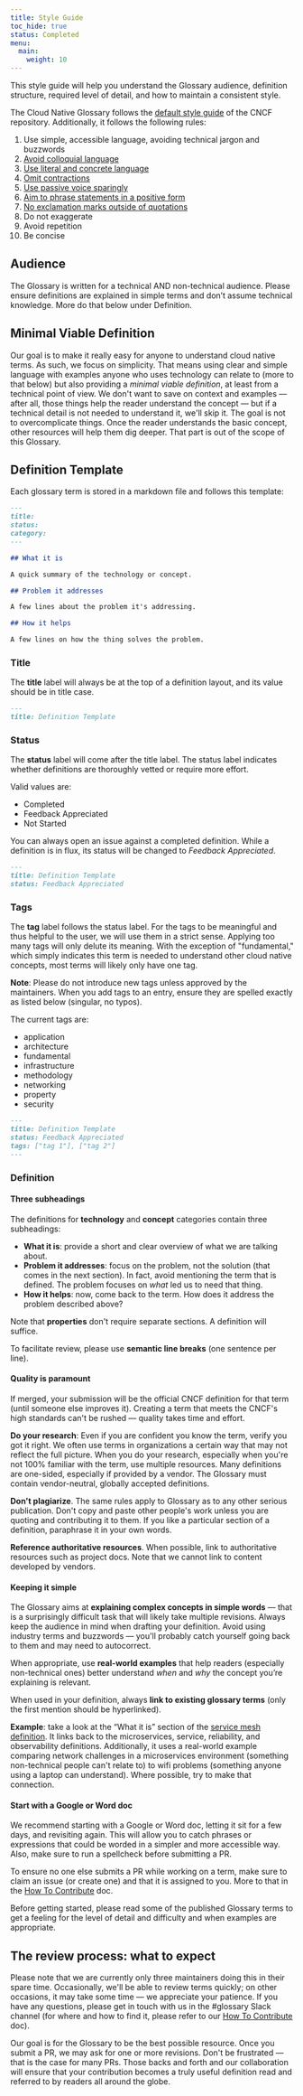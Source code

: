 ```yaml
---
title: Style Guide
toc_hide: true
status: Completed
menu:
  main:
    weight: 10
---
```


This style guide will help you understand the Glossary audience, definition structure, required level of detail, and how to maintain a consistent style.

The Cloud Native Glossary follows the [default style guide](https://github.com/cncf/foundation/blob/master/style-guide.md) of the CNCF repository. 
Additionally, it follows the following rules:

1. Use simple, accessible language, avoiding technical jargon and buzzwords
2. [Avoid colloquial language](https://en.wikipedia.org/wiki/Colloquialism)
3. [Use literal and concrete language](https://guidetogrammar.org/grammar/composition/abstract.htm)
4. [Omit contractions](https://en.wikipedia.org/wiki/Contraction_(grammar))
5. [Use passive voice sparingly](https://www.ef.com/ca/english-resources/english-grammar/passive-voice/)
6. [Aim to phrase statements in a positive form](https://examples.yourdictionary.com/positive-sentence-examples.html) 
7. [No exclamation marks outside of quotations](https://www.grammarly.com/blog/exclamation-mark/)
8. Do not exaggerate
9. Avoid repetition
10. Be concise

## Audience

The Glossary is written for a technical AND non-technical audience. 
Please ensure definitions are explained in simple terms and don’t assume technical knowledge. More do that below under Definition. 

## Minimal Viable Definition 

Our goal is to make it really easy for anyone to understand cloud native terms. 
As such, we focus on simplicity. 
That means using clear and simple language with examples anyone who uses technology can relate to (more to that below) but also providing a *minimal viable definition*, at least from a technical point of view. 
We don't want to save on context and examples — after all, those things help the reader understand the concept — but if a technical detail is not needed to understand it, we'll skip it. 
The goal is not to overcomplicate things. Once the reader understands the basic concept, other resources will help them dig deeper. 
That part is out of the scope of this Glossary. 

## Definition Template

Each glossary term is stored in a markdown file and follows this template:

```md
---
title: 
status: 
category: 
---

## What it is

A quick summary of the technology or concept.

## Problem it addresses 

A few lines about the problem it's addressing.

## How it helps

A few lines on how the thing solves the problem.
```

### Title

The **title** label will always be at the top of a definition layout, and its value should be in title case. 

```md
---
title: Definition Template
```

### Status

The **status** label will come after the title label. The status label indicates whether definitions are thoroughly vetted or require more effort.

Valid values are: 

- Completed
- Feedback Appreciated 
- Not Started

You can always open an issue against a completed definition. While a definition is in flux, its status will be changed to *Feedback Appreciated*.

```md
---
title: Definition Template
status: Feedback Appreciated
```

### Tags

The **tag** label follows the status label. 
For the tags to be meaningful and thus helpful to the user, we will use them in a strict sense. 
Applying too many tags will only delute its meaning. 
With the exception of "fundamental," which simply indicates this term is needed to understand other cloud native concepts, most terms will likely only have one tag.

**Note**: Please do not introduce new tags unless approved by the maintainers. When you add tags to an entry, ensure they are spelled exactly as listed below (singular, no typos).

The current tags are:

- application
- architecture
- fundamental
- infrastructure
- methodology
- networking
- property
- security

```md
---
title: Definition Template
status: Feedback Appreciated
tags: ["tag 1"], ["tag 2"]
---
```

### Definition

#### Three subheadings

The definitions for **technology** and **concept** categories contain three subheadings: 

- **What it is**: provide a short and clear overview of what we are talking about.
- **Problem it addresses**: focus on the problem, not the solution (that comes in the next section). 
  In fact, avoid mentioning the term that is defined. The problem focuses on *what* led us to need that thing. 
- **How it helps**: now, come back to the term. How does it address the problem described above?

Note that **properties** don't require separate sections. A definition will suffice. 

To facilitate review, please use **semantic line breaks** (one sentence per line).

#### Quality is paramount

If merged, your submission will be the official CNCF definition for that term (until someone else improves it). 
Creating a term that meets the CNCF's high standards can't be rushed — quality takes time and effort.

**Do your research**: Even if you are confident you know the term, verify you got it right. 
We often use terms in organizations a certain way that may not reflect the full picture. 
When you do your research, especially when you're not 100% familiar with the term, use multiple resources. 
Many definitions are one-sided, especially if provided by a vendor. 
The Glossary must contain vendor-neutral, globally accepted definitions.

**Don't plagiarize**. The same rules apply to Glossary as to any other serious publication. 
Don't copy and paste other people's work unless you are quoting and contributing it to them. 
If you like a particular section of a definition, paraphrase it in your own words.

**Reference authoritative resources**. When possible, link to authoritative resources such as project docs. 
Note that we cannot link to content developed by vendors. 

#### Keeping it simple

The Glossary aims at **explaining complex concepts in simple words** — that is a surprisingly difficult task that will likely take multiple revisions. 
Always keep the audience in mind when drafting your definition. 
Avoid using industry terms and buzzwords — you'll probably catch yourself going back to them and may need to autocorrect. 

When appropriate, use **real-world examples** that help readers (especially non-technical ones) better understand *when* and *why* the concept you’re explaining is relevant. 

When used in your definition, always **link to existing glossary terms** (only the first mention should be hyperlinked).

**Example**: take a look at the “What it is” section of the [service mesh definition](/service-mesh/). 
It links back to the microservices, service, reliability, and observability definitions. 
Additionally, it uses a real-world example comparing network challenges in a microservices environment (something non-technical people can't relate to) 
to wifi problems (something anyone using a laptop can understand). 
Where possible, try to make that connection. 

#### Start with a Google or Word doc

We recommend starting with a Google or Word doc, letting it sit for a few days, and revisiting again. 
This will allow you to catch phrases or expressions that could be worded in a simpler and more accessible way. 
Also, make sure to run a spellcheck before submitting a PR.

To ensure no one else submits a PR while working on a term, make sure to claim an issue (or create one) and that it is assigned to you. 
More to that in the [How To Contribute](/contribute/) doc.

Before getting started, please read some of the published Glossary terms 
to get a feeling for the level of detail and difficulty and when examples are appropriate.

## The review process: what to expect

Please note that we are currently only three maintainers doing this in their spare time. 
Occasionally, we'll be able to review terms quickly; on other occasions, it may take some time — we appreciate your patience. 
If you have any questions, please get in touch with us in the #glossary Slack channel 
(for where and how to find it, please refer to our [How To Contribute](/contribute/) doc).

Our goal is for the Glossary to be the best possible resource. 
Once you submit a PR, we may ask for one or more revisions. 
Don't be frustrated — that is the case for many PRs. 
Those backs and forth and our collaboration will ensure that your contribution becomes a truly useful definition read and referred to by readers all around the globe.

